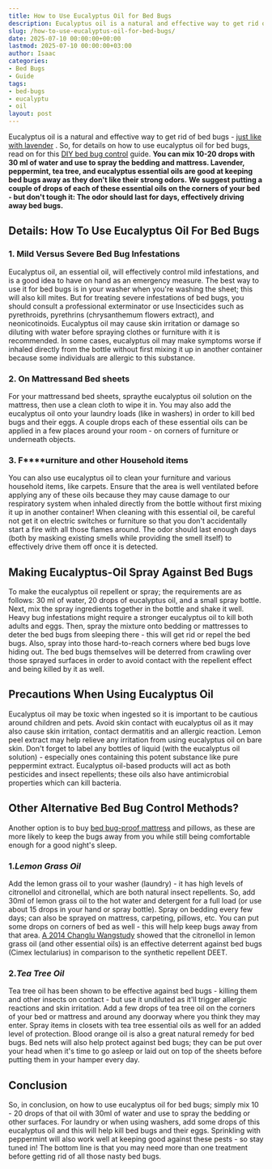 ```yaml
---
title: How to Use Eucalyptus Oil for Bed Bugs
description: Eucalyptus oil is a natural and effective way to get rid of bed bugs - just like with lavender . So, for details on how to use eucalyptus oil for bed bugs,...
slug: /how-to-use-eucalyptus-oil-for-bed-bugs/
date: 2025-07-10 00:00:00+00:00
lastmod: 2025-07-10 00:00:00+03:00
author: Isaac
categories:
- Bed Bugs
- Guide
tags:
- bed-bugs
- eucalyptu
- oil
layout: post
---
```

Eucalyptus oil is a natural and effective way to get rid of bed bugs -
[just like with lavender](https://pestpolicy.com/does-lavender-kill-[bed-bugs](https://pestpolicy.com/essential-oils-for-bed-bugs/)/)
. So, for details on how to use eucalyptus oil for bed bugs, read on for this
[DIY bed bug control](https://pestpolicy.com/diy-bed-bug-spray/)
guide.
**You can mix 10-20 drops with 30 ml of water and use to spray the bedding and mattress. Lavender, peppermint, tea tree, and eucalyptus essential oils are good at keeping bed bugs away as they don't like their strong odors.**
**We suggest putting a couple of drops of each of these essential oils on the corners of your bed - but don't tough it: The odor should last for days, effectively driving away bed bugs.**

## Details: How To Use Eucalyptus Oil For Bed Bugs
### 1. Mild Versus Severe Bed Bug Infestations
Eucalyptus oil, an essential oil, will effectively control mild infestations, and is a good idea to have on hand as an emergency measure. The best way to use it for bed bugs is in your washer when you're washing the sheet; this will also kill mites.
But for treating severe infestations of bed bugs, you should consult a
professional exterminator
or use Insecticides such as pyrethroids, pyrethrins (chrysanthemum flowers extract), and neonicotinoids.
Eucalyptus oil may cause skin irritation or damage so diluting with water before spraying clothes or furniture with it is recommended.
In some cases, eucalyptus oil may make symptoms worse if inhaled directly from the bottle without first mixing it up in another container because some individuals are allergic to this substance.
### 2. On Mattressand Bed sheets
For your mattressand bed sheets, spraythe eucalyptus oil solution on the mattress, then use a clean cloth to wipe it in.
You may also add the eucalyptus oil onto your laundry loads (like in washers) in order to kill bed bugs and their eggs.
A couple drops each of these essential oils can be applied in a few places around your room - on corners of furniture or underneath objects.
### **3. F****urniture and other Household items**
You can also use eucalyptus oil to clean your furniture and various household items, like carpets.
Ensure that the area is well ventilated before applying any of these oils because they may cause damage to our respiratory system when inhaled directly from the bottle without first mixing it up in another container!
When cleaning with this essential oil, be careful not get it on electric switches or furniture so that you don't accidentally start a fire with all those flames around.
The odor should last enough days (both by masking existing smells while providing the smell itself) to effectively drive them off once it is detected.
## **Making Eucalyptus-Oil Spray Against Bed Bugs**
To make the eucalyptus oil repellent or spray; the requirements are as follows: 30 ml of water, 20 drops of eucalyptus oil, and a small spray bottle.
Next, mix the spray ingredients together in the bottle and shake it well. Heavy bug infestations might require a stronger eucalyptus oil to kill both adults and eggs.
Then, spray the mixture onto bedding or mattresses to deter the bed bugs from sleeping there - this will get rid or repel the bed bugs. Also, spray into those hard-to-reach corners where bed bugs love hiding out.
The bed bugs themselves will be deterred from crawling over those sprayed surfaces in order to avoid contact with the repellent effect and being killed by it as well.

## Precautions When Using Eucalyptus Oil
Eucalyptus oil may be toxic when ingested so it is important to be cautious around children and pets.
Avoid skin contact with eucalyptus oil as it may also cause skin irritation, contact dermatitis and an allergic reaction.
Lemon peel extract may help relieve any irritation from using eucalyptus oil on bare skin.
Don't forget to label any bottles of liquid (with the eucalyptus oil solution) - especially ones containing this potent substance like pure peppermint extract.
Eucalyptus oil-based products will act as both pesticides and insect repellents; these oils also have antimicrobial properties which can kill bacteria.
## Other Alternative Bed Bug Control Methods?
Another option is to buy
[bed bug-proof mattress](https://pestpolicy.com/best-bed-bug-mattress-encasements/)
and pillows, as these are more likely to keep the bugs away from you while still being comfortable enough for a good night's sleep.
### 1.*Lemon Grass Oil*
Add the lemon grass oil to your washer (laundry) - it has high levels of citronellol and citronellal, which are both natural insect repellents.
So, add 30ml of lemon grass oil to the hot water and detergent for a full load (or use about 15 drops in your hand or spray bottle).
Spray on bedding every few days; can also be sprayed on mattress, carpeting, pillows, etc. You can put some drops on corners of bed as well - this will help keep bugs away from that area.
[A 2014 Changlu Wangstudy](https://www.mdpi.com/2075-4450/5/4/849/htm)
showed that the citronellol in lemon grass oil (and other essential oils) is an effective deterrent against bed bugs (Cimex lectularius) in comparison to the synthetic repellent DEET.
### 2.*Tea Tree Oil*
Tea tree oil has been shown to be effective against bed bugs - killing them and other insects on contact - but use it undiluted as it'll trigger allergic reactions and skin irritation.
Add a few drops of tea tree oil on the corners of your bed or mattress and around any doorway where you think they may enter.
Spray items in closets with tea tree essential oils as well for an added level of protection. Blood orange oil is also a great natural remedy for bed bugs.
Bed nets will also help protect against bed bugs; they can be put over your head when it's time to go asleep or laid out on top of the sheets before putting them in your hamper every day.
## Conclusion
So, in conclusion, on how to use eucalyptus oil for bed bugs; simply mix 10 - 20 drops of that oil with 30ml of water and use to spray the bedding or other surfaces.
For laundry or when using washers, add some drops of this eucalyptus oil and this will help kill bed bugs and their eggs.
Sprinkling with peppermint will also work well at keeping good against these pests - so stay tuned in! The bottom line is that you may need more than one treatment before getting rid of all those nasty bed bugs.
